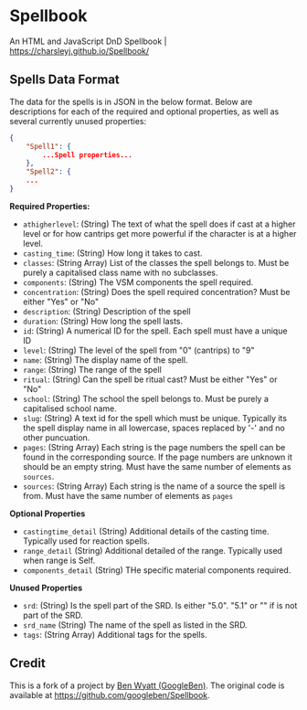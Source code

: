 # Spellbook
An HTML and JavaScript DnD Spellbook | https://charsleyj.github.io/Spellbook/



## Spells Data Format

The data for the spells is in JSON in the below format. Below are descriptions for each of the required and optional properties, as well as several currently unused properties:

``` json
{
	"Spell1": {
        ...Spell properties...
    },
    "Spell2": {
    ...
}
```

**Required Properties:**

- `athigherlevel`: (String) The text of what the spell does if cast at a higher level or for how cantrips get more powerful if the character is at a higher level.
- `casting_time`: (String) How long it takes to cast.
- `classes`: (String Array) List of the classes the spell belongs to. Must be purely a capitalised class name with no subclasses.
- `components`: (String) The VSM components the spell required.
- `concentration`: (String) Does the spell required concentration? Must be either "Yes" or "No"
- `description`: (String) Description of the spell
- `duration`: (String) How long the spell lasts.
- `id`: (String) A numerical ID for the spell. Each spell must have a unique ID
- `level`: (String) The level of the spell from "0" (cantrips) to "9"
- `name`: (String) The display name of the spell.
- `range`: (String) The range of the spell
- `ritual`: (String) Can the spell be ritual cast? Must be either "Yes" or "No"
- `school`: (String) The school the spell belongs to. Must be purely a capitalised school name.
- `slug`: (String) A text id for the spell which must be unique. Typically its the spell display name in all lowercase, spaces replaced by '-' and no other puncuation.
- `pages`: (String Array) Each string is the page numbers the spell can be found in the corresponding source. If the page numbers are unknown it should be an empty string. Must have the same number of elements as `sources`.
- `sources`: (String Array) Each string is the name of a source the spell is from. Must have the same number of elements as `pages`

**Optional Properties**

- `castingtime_detail` (String) Additional details of the casting time. Typically used for reaction spells.
- `range_detail` (String) Additional detailed of the range. Typically used when range is Self.
- `components_detail` (String) THe specific material components required.

**Unused Properties**

- `srd`: (String) Is the spell part of the SRD. Is either "5.0". "5.1" or "" if is not part of the SRD.
- `srd_name` (String) The name of the spell as listed in the SRD.
- `tags`: (String Array) Additional tags for the spells.



## Credit

This is a fork of a project by [Ben Wyatt (GoogleBen)](https://github.com/googleben). The original code is available at https://github.com/googleben/Spellbook.

